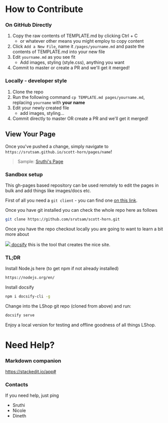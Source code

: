 
# How to Contribute
### On GitHub Directly
1. Copy the raw contents of TEMPLATE.md by clicking Ctrl + C
   - or whatever other means you might employ to copy content
2. Click `Add a New File`, name it ``/pages/yourname.md`` and paste the contents of TEMPLATE.md into your new file
3. Edit ``yourname.md`` as you see fit
   - Add images, styling (style.css), anything you want
4. Commit to master or create a PR and we'll get it merged!

### Locally - developer style
1. Clone the repo
2. Run the following command `cp TEMPLATE.md pages/yourname.md`, replacing `yourname` with **your name**
3. Edit your newly created file
   - add images, styling...
4. Commit directly to master OR create a PR and we'll get it merged!

## View Your Page
Once you've pushed a change, simply navigate to ``https://srutsam.github.io/scott-horn/pages/name``!

> Sample: [Sruthi's Page](https://srutsam.github.io/scott-horn/pages/ssamraj)

### Sandbox setup

This gh-pages based repository can be used remotely to edit the pages in bulk and add things like images/docs etc.

First of all you need a `git client` - you can find one [on this link](https://help.github.com/articles/set-up-git/).

Once you have git installed you can check the whole repo here as follows

```bash
git clone https://github.com/srutsam/scott-horn.git
```

Once you have the repo checkout locally you are going to want to learn a bit more about

[![](https://docsify.js.org/_media/icon.svg) docsify](https://docsify.js.org) this is the tool that creates the nice site.

### TL;DR

Install Node.js here (to get npm if not already installed)

```bash
https://nodejs.org/en/
```

Install docsify

```bash
npm i docsify-cli -g
```

Change into the LShop git repo (cloned from above) and run:

```bash
docsify serve
```

Enjoy a local version for testing and offline goodness of all things LShop.

# Need Help?
### Markdown companion
https://stackedit.io/app#

### Contacts
If you need help, just ping
- Sruthi
- Nicole
- Dineth
